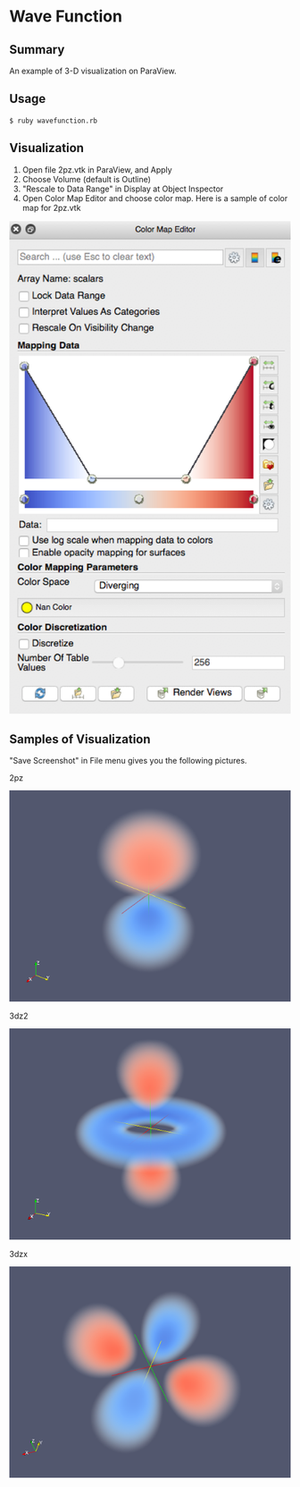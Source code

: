 # Wave Function

## Summary
An example of 3-D visualization on ParaView.

## Usage

```
$ ruby wavefunction.rb
```

## Visualization

1. Open file 2pz.vtk in ParaView, and Apply
2. Choose Volume (default is Outline)
3. "Rescale to Data Range" in Display at Object Inspector
4. Open Color Map Editor and choose color map. Here is a sample of color map for 2pz.vtk

![colormap.png](colormap.png)

## Samples of Visualization

"Save Screenshot" in File menu gives you the following pictures.

2pz

![2pz](2pz.png)

3dz2

![3dz2](3dz2.png)

3dzx

![3dzx](3dzx.png)

